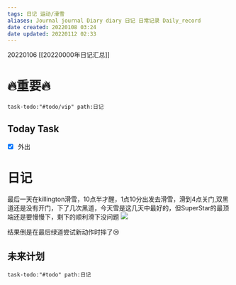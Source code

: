 ```yaml
---
tags: 日记 运动/滑雪
aliases: Journal journal Diary diary 日记 日常记录 Daily_record
date created: 20220108 03:24
date updated: 20220112 02:33
---
```

20220106
[[20220000年日记汇总]]

# 🔥重要🔥

```query
task-todo:"#todo/vip" path:日记
```

## Today Task

- [x] 外出

# 日记

最后一天在killington滑雪，10点半才醒，1点10分出发去滑雪，滑到4点关门,双黑道还是没有开门，下了几次黑道，今天雪是这几天中最好的，但SuperStar的最顶端还是要慢慢下，剩下的顺利滑下没问题
![](https://i0.hdslb.com/bfs/album/287e8f844f5329779ef0345ee3420c0a69a6b58b.jpg)

结果倒是在最后绿道尝试新动作时摔了😢

## 未来计划

```query
task-todo:"#todo" path:日记
```
